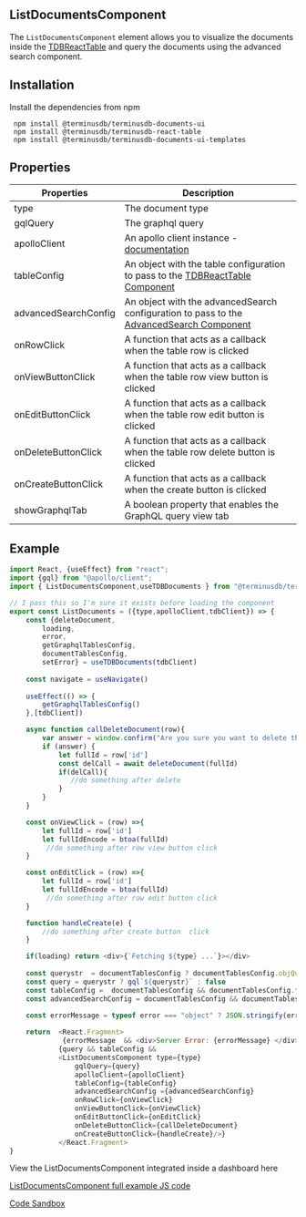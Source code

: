 ## ListDocumentsComponent
The `ListDocumentsComponent` element allows you to visualize the documents inside the [TDBReactTable](../tdb-react-table.md) and query the documents using the advanced search component.

## Installation

Install the dependencies from npm

```
 npm install @terminusdb/terminusdb-documents-ui
 npm install @terminusdb/terminusdb-react-table
 npm install @terminusdb/terminusdb-documents-ui-templates
```

## Properties
| Properties |Description  |
|--|--|
|type|The document type
|gqlQuery|The graphql query|
|apolloClient|An apollo client instance - [documentation](https://www.apollographql.com/docs/react/)|
|tableConfig| An object with the table configuration to pass to the [TDBReactTable Component](../tdb-react-table.md)| 
|advancedSearchConfig| An object with the advancedSearch configuration to pass to the [AdvancedSearch Component](../tdb-react-table.md)| 
|onRowClick|A function that acts as a callback when the table row is clicked|
|onViewButtonClick|A function that acts as a callback when the table row view button is clicked|
|onEditButtonClick|A function that acts as a callback when the table row edit button is clicked|
|onDeleteButtonClick|A function that acts as a callback when the table row delete button is clicked|
|onCreateButtonClick|A function that acts as a callback when the create button is clicked|
|showGraphqlTab|A boolean property that enables the GraphQL query view tab|

## Example
```js
import React, {useEffect} from "react";
import {gql} from "@apollo/client";
import { ListDocumentsComponent,useTDBDocuments } from "@terminusdb/terminusdb-documents-ui-template";

// I pass this so I'm sure it exists before loading the component
export const ListDocuments = ({type,apolloClient,tdbClient}) => {    
    const {deleteDocument,
        loading,
        error,
        getGraphqlTablesConfig,
        documentTablesConfig,
        setError} = useTDBDocuments(tdbClient)
    
    const navigate = useNavigate()
    
    useEffect(() => {
        getGraphqlTablesConfig()
    },[tdbClient])

    async function callDeleteDocument(row){
        var answer = window.confirm("Are you sure you want to delete this document");
        if (answer) {
            let fullId = row['id']
            const delCall = await deleteDocument(fullId)
            if(delCall){
               //do something after delete
            }
        } 
    }

    const onViewClick = (row) =>{
        let fullId = row['id']
        let fullIdEncode = btoa(fullId)
         //do something after row view button click
    }

    const onEditClick = (row) =>{
        let fullId = row['id']
        let fullIdEncode = btoa(fullId)
         //do something after row edit button click
    }

    function handleCreate(e) {
        //do something after create button  click
    }

    if(loading) return <div>{`Fetching ${type} ...`}></div>
    
    const querystr  = documentTablesConfig ? documentTablesConfig.objQuery[type].query : null
    const query = querystr ? gql`${querystr}` : false
    const tableConfig =  documentTablesConfig && documentTablesConfig.tablesColumnsConfig ? documentTablesConfig.tablesColumnsConfig[type] : []
    const advancedSearchConfig = documentTablesConfig && documentTablesConfig.advancedSearchObj ? documentTablesConfig.advancedSearchObj[type] : null
   
    const errorMessage = typeof error === "object" ? JSON.stringify(error,null,4) : error

    return  <React.Fragment>
             {errorMessage  && <div>Server Error: {errorMessage} </div>}}
            {query && tableConfig &&
            <ListDocumentsComponent type={type}
                gqlQuery={query} 
                apolloClient={apolloClient} 
                tableConfig={tableConfig} 
                advancedSearchConfig ={advancedSearchConfig}
                onRowClick={onViewClick} 
                onViewButtonClick={onViewClick}
                onEditButtonClick={onEditClick}
                onDeleteButtonClick={callDeleteDocument}
                onCreateButtonClick={handleCreate}/>}
            </React.Fragment> 
}
```

View the ListDocumentsComponent integrated inside a dashboard here 

[ListDocumentsComponent full example JS code](https://github.com/terminusdb/dashboard-examples-sandbox/blob/main/terminusdb-documents-ui-template-example/dashboard-demo/src/pages/ListDocuments.js)

[Code Sandbox](https://codesandbox.io/s/github/terminusdb/dashboard-examples-sandbox/tree/main/terminusdb-documents-ui-template-example/dashboard-demo)


